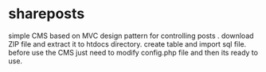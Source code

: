 # shareposts
simple CMS based on MVC design pattern for controlling posts .
download ZIP file and extract it to htdocs directory.
create table and import sql file.
before use the CMS just need to modify config.php file and then its ready to use.
